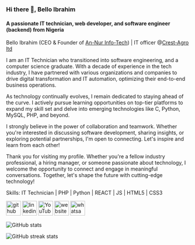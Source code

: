 ### Hi there 👋, Bello Ibrahim
#### A passionate IT technician, web developer, and software engineer (backend) from Nigeria
Bello Ibrahim (CEO & Founder of [An-Nur Info-Tech](https://an-nur-info-tech.com)) | IT officer @[Crest-Agro ltd](https://crest-agro.com/)  

I am an IT Technician who transitioned into software engineering, and a computer science graduate. With a decade of experience in the tech industry, I have partnered with various organizations and companies to drive digital transformation and IT automation, optimizing their end-to-end business operations.

As technology continually evolves, I remain dedicated to staying ahead of the curve. I actively pursue learning opportunities on top-tier platforms to expand my skill set and delve into emerging technologies like C, Python, MySQL, PHP, and beyond.

I strongly believe in the power of collaboration and teamwork. Whether you're interested in discussing software development, sharing insights, or exploring potential partnerships, I'm open to connecting. Let's inspire and learn from each other!

Thank you for visiting my profile. Whether you're a fellow industry professional, a hiring manager, or someone passionate about technology, I welcome the opportunity to connect and engage in meaningful conversations. Together, let's shape the future with cutting-edge technology!

Skills: IT Technician | PHP | Python | REACT | JS | HTML5 | CSS3

<!-- - 🔭 I’m currently working on this page.  -->

<a href="https://github.com/Bello-Ibrahm" target="_blank"><img src="https://cdn.jsdelivr.net/npm/simple-icons@3.0.1/icons/github.svg" alt="github" height="40"></a>
<a href="https://www.linkedin.com/in/bello-ibrahim-9b7979259/" target="_blank"><img src="https://cdn.jsdelivr.net/npm/simple-icons@3.0.1/icons/linkedin.svg" alt="linkedin" height="40"></a>
<a href="https://www.youtube.com/channel/https://youtu.be/KhGWbt1dAKQ?si=vJX7rId9DxpPxpPJ" target="_blank"><img src="https://cdn.jsdelivr.net/npm/simple-icons@3.0.1/icons/youtube.svg" alt="YouTube" height="40"></a>
<a href="https://an-nur-info-tech.com/" target="_blank"><img src="https://cdn.jsdelivr.net/npm/simple-icons@3.0.1/icons/icloud.svg" alt="website" height="40"></a>
<a href="https://wa.me/message/Y3BQG6SHQEZRA1" target="_blank"><img src="https://cdn.jsdelivr.net/npm/simple-icons@3.0.1/icons/whatsapp.svg" alt="whatsapp" height="40"></a>

<!-- [<img src='https://cdn.jsdelivr.net/npm/simple-icons@3.0.1/icons/github.svg' alt='github' height='40'>](https://github.com/Bello-Ibrahm)  [<img src='https://cdn.jsdelivr.net/npm/simple-icons@3.0.1/icons/linkedin.svg' alt='linkedin' height='40'>](https://www.linkedin.com/in/https://www.linkedin.com/in/bello-ibrahim-9b7979259/)  [<img src='https://cdn.jsdelivr.net/npm/simple-icons@3.0.1/icons/youtube.svg' alt='YouTube' height='40'>](https://www.youtube.com/channel/https://youtu.be/KhGWbt1dAKQ?si=vJX7rId9DxpPxpPJ)  [<img src='https://cdn.jsdelivr.net/npm/simple-icons@3.0.1/icons/icloud.svg' alt='website' height='40'>](https://an-nur-info-tech.com/)  [<img src='https://cdn.jsdelivr.net/npm/simple-icons@3.0.1/icons/whatsapp.svg' alt='whatsapp' height='40'>](https://wa.me/message/Y3BQG6SHQEZRA1)   -->

![GitHub stats](https://github-readme-stats.vercel.app/api?username=Bello-Ibrahm&show_icons=true)  

![GitHub streak stats](https://streak-stats.demolab.com/?user=Bello-Ibrahm)  


